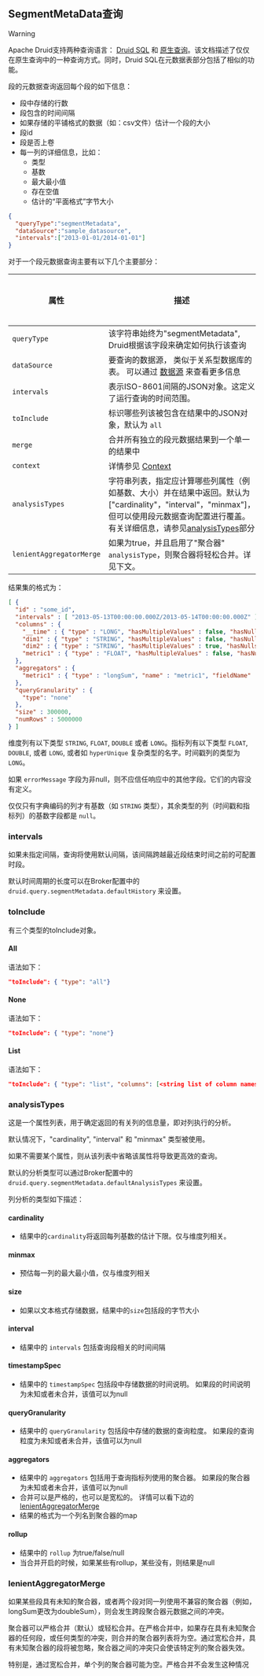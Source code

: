 <!-- toc -->

<script async src="https://pagead2.googlesyndication.com/pagead/js/adsbygoogle.js"></script>
<ins class="adsbygoogle"
     style="display:block; text-align:center;"
     data-ad-layout="in-article"
     data-ad-format="fluid"
     data-ad-client="ca-pub-8828078415045620"
     data-ad-slot="7586680510"></ins>
<script>
     (adsbygoogle = window.adsbygoogle || []).push({});
</script>

## SegmentMetaData查询

> [!WARNING]
> Apache Druid支持两种查询语言： [Druid SQL](druidsql.md) 和 [原生查询](makeNativeQueries.md)。该文档描述了仅仅在原生查询中的一种查询方式。同时，Druid SQL在元数据表部分包括了相似的功能。

段的元数据查询返回每个段的如下信息：

* 段中存储的行数
* 段包含的时间间隔
* 如果存储的平铺格式的数据（如：csv文件）估计一个段的大小
* 段id
* 段是否上卷
* 每一列的详细信息，比如：
  * 类型
  * 基数
  * 最大最小值
  * 存在空值
  * 估计的“平面格式”字节大小

```json
{
  "queryType":"segmentMetadata",
  "dataSource":"sample_datasource",
  "intervals":["2013-01-01/2014-01-01"]
}
```
对于一个段元数据查询主要有以下几个主要部分：

| 属性 | 描述 | 是否必须 |
|-|-|-|
| `queryType` | 该字符串始终为"segmentMetadata", Druid根据该字段来确定如何执行该查询 | 是 |
| `dataSource` | 要查询的数据源， 类似于关系型数据库的表。 可以通过 [数据源](datasource.md) 来查看更多信息| 是 |
| `intervals` | 表示ISO-8601间隔的JSON对象。这定义了运行查询的时间范围。| 是 |
| `toInclude` | 标识哪些列该被包含在结果中的JSON对象，默认为 `all` | 否 |
| `merge` | 合并所有独立的段元数据结果到一个单一的结果中 | 否 |
| `context` | 详情参见 [Context](query-context.md) | 否 |
| `analysisTypes` | 字符串列表，指定应计算哪些列属性（例如基数、大小）并在结果中返回。默认为["cardinality"，"interval"，"minmax"]，但可以使用段元数据查询配置进行覆盖。有关详细信息，请参见[analysisTypes](#segmentmetadata查询)部分 | 否 |
| `lenientAggregatorMerge` | 如果为true，并且启用了"聚合器" `analysisType`，则聚合器将轻松合并。详见下文。 | 否 |

结果集的格式为：

```json
[ {
  "id" : "some_id",
  "intervals" : [ "2013-05-13T00:00:00.000Z/2013-05-14T00:00:00.000Z" ],
  "columns" : {
    "__time" : { "type" : "LONG", "hasMultipleValues" : false, "hasNulls": false, "size" : 407240380, "cardinality" : null, "errorMessage" : null },
    "dim1" : { "type" : "STRING", "hasMultipleValues" : false, "hasNulls": false, "size" : 100000, "cardinality" : 1944, "errorMessage" : null },
    "dim2" : { "type" : "STRING", "hasMultipleValues" : true, "hasNulls": true, "size" : 100000, "cardinality" : 1504, "errorMessage" : null },
    "metric1" : { "type" : "FLOAT", "hasMultipleValues" : false, "hasNulls": false, "size" : 100000, "cardinality" : null, "errorMessage" : null }
  },
  "aggregators" : {
    "metric1" : { "type" : "longSum", "name" : "metric1", "fieldName" : "metric1" }
  },
  "queryGranularity" : {
    "type": "none"
  },
  "size" : 300000,
  "numRows" : 5000000
} ]
```

维度列有以下类型 `STRING`, `FLOAT`, `DOUBLE` 或者 `LONG`。指标列有以下类型 `FLOAT`, `DOUBLE`, 或者 `LONG`, 或者如 `hyperUnique` 复杂类型的名字。时间戳列的类型为 `LONG`。

如果 `errorMessage` 字段为非null，则不应信任响应中的其他字段。它们的内容没有定义。

仅仅只有字典编码的列才有基数（如 `STRING` 类型），其余类型的列（时间戳和指标列）的基数字段都是 `null`。

### **intervals**

如果未指定间隔，查询将使用默认间隔，该间隔跨越最近段结束时间之前的可配置时段。

默认时间周期的长度可以在Broker配置中的 `druid.query.segmentMetadata.defaultHistory` 来设置。

### **toInclude**

有三个类型的toInclude对象。

#### **All**

语法如下：

```json
"toInclude": { "type": "all"}
```

#### **None**

语法如下：

```json
"toInclude": { "type": "none"}
```

#### **List**

语法如下：

```json
"toInclude": { "type": "list", "columns": [<string list of column names>]}
```

### **analysisTypes**

这是一个属性列表，用于确定返回的有关列的信息量，即对列执行的分析。

默认情况下，"cardinality", "interval" 和 "minmax" 类型被使用。 

如果不需要某个属性，则从该列表中省略该属性将导致更高效的查询。

默认的分析类型可以通过Broker配置中的 `druid.query.segmentMetadata.defaultAnalysisTypes` 来设置。

列分析的类型如下描述：

#### **cardinality**

* 结果中的`cardinality`将返回每列基数的估计下限。仅与维度列相关。

#### **minmax**

* 预估每一列的最大最小值，仅与维度列相关

#### **size**

* 如果以文本格式存储数据，结果中的`size`包括段的字节大小

#### **interval**

* 结果中的 `intervals` 包括查询段相关的时间间隔

#### **timestampSpec**

* 结果中的 `timestampSpec` 包括段中存储数据的时间说明。 如果段的时间说明为未知或者未合并，该值可以为null

#### **queryGranularity**

* 结果中的 `queryGranularity` 包括段中存储的数据的查询粒度。 如果段的查询粒度为未知或者未合并，该值可以为null

#### **aggregators**

* 结果中的 `aggregators` 包括用于查询指标列使用的聚合器。 如果段的聚合器为未知或者未合并，该值可以为null
* 合并可以是严格的，也可以是宽松的。 详情可以看下边的 [lenientAggregatorMerge](#lenientaggregatormerge)
* 结果的格式为一个列名到聚合器的map

#### **rollup**

* 结果中的 `rollup` 为true/false/null
* 当合并开启的时候，如果某些有rollup，某些没有，则结果是null

### **lenientAggregatorMerge**

如果某些段具有未知的聚合器，或者两个段对同一列使用不兼容的聚合器（例如，longSum更改为doubleSum），则会发生跨段聚合器元数据之间的冲突。

聚合器可以严格合并（默认）或轻松合并。在严格合并中，如果存在具有未知聚合器的任何段，或任何类型的冲突，则合并的聚合器列表将为空。通过宽松合并，具有未知聚合器的段将被忽略，聚合器之间的冲突只会使该特定列的聚合器失效。

特别是，通过宽松合并，单个列的聚合器可能为空。严格合并不会发生这种情况